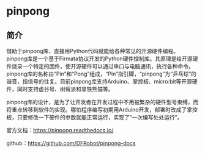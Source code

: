 # pinpong


## 简介

借助于pinpong库，直接用Python代码就能给各种常见的开源硬件编程。pinpong库是一个基于Firmata协议开发的Python硬件控制库。其原理是给开源硬件烧录一个特定的固件，使开源硬件可以通过串口与电脑通讯，执行各种命令。pinpong库的名称由“Pin”和“Pong”组成，“Pin”指引脚，“pinpong”为“乒乓球”的谐音，指信号的往复。目前pinpong库支持Arduino、掌控板、micro:bit等开源硬件，同时支持虚谷号、树莓派和拿铁熊猫等。

pinpong库的设计，是为了让开发者在开发过程中不用被繁杂的硬件型号束缚，而将重点转移到软件的实现。哪怕程序编写初期用Arduino开发，部署时改成了掌控板，只要修改一下硬件的参数就能正常运行，实现了“一次编写处处运行”。

官方文档：https://pinpong.readthedocs.io/

github：https://github.com/DFRobot/pinpong-docs